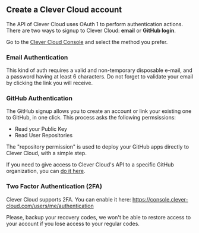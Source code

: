 ## Create a Clever Cloud account

The API of Clever Cloud uses OAuth 1 to perform authentication actions.
There are two ways to signup to Clever Cloud: **email** or **GitHub login**.

Go to the [Clever Cloud Console](https://console.clever-cloud.com/) and select the method you prefer.

### Email Authentication

This kind of auth requires a valid and non-temporary disposable e-mail, and a password having at least 6 characters.
Do not forget to validate your email by clicking the link you will receive.

### GitHub Authentication

The GitHub signup allows you to create an account or link your existing one to GitHub, in one click.
This process asks the following permsissions: 

* Read your Public Key
* Read User Repositories

The "repository permission" is used to deploy your GitHub apps directly to Clever Cloud, with a simple step.

If you need to give access to Clever Cloud's API to a specific GitHub organization, you
can [do it here](https://GitHub.com/settings/connections/applications/d96bd8fd996d2ca783cc).

### Two Factor Authentication (2FA)

Clever Cloud supports 2FA. You can enable it here: https://console.clever-cloud.com/users/me/authentication

Please, backup your recovery codes, we won't be able to restore access to your account if you lose access to
your regular codes.
